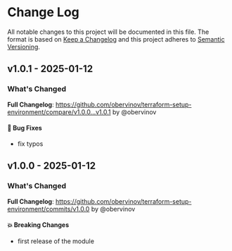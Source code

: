# Change Log
All notable changes to this project will be documented in this file.
The format is based on [Keep a Changelog](http://keepachangelog.com/) and this project adheres to [Semantic Versioning](http://semver.org/).


## v1.0.1 - 2025-01-12
### What's Changed
**Full Changelog**: https://github.com/obervinov/terraform-setup-environment/compare/v1.0.0...v1.0.1 by @obervinov
#### 🐛 Bug Fixes
* fix typos


## v1.0.0 - 2025-01-12
### What's Changed
**Full Changelog**: https://github.com/obervinov/terraform-setup-environment/commits/v1.0.0 by @obervinov
#### 💥 Breaking Changes
* first release of the module

